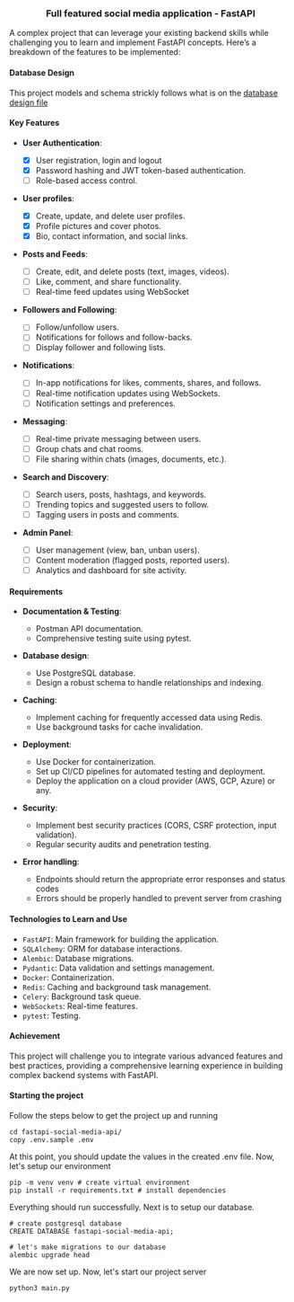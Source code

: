 <div align="center">
    <h3>Full featured social media application -  FastAPI</h3>
</div>

A complex project that can leverage your existing backend skills while challenging you to learn and implement FastAPI concepts. Here’s a breakdown of the features to be implemented:

#### Database Design

This project models and schema strickly follows what is on the [database design file](https://dbdiagram.io/d/full-featured-social-media-app-66a43a2d8b4bb5230e7b6ae7)

#### Key Features

- **User Authentication**:

  - [x] User registration, login and logout
  - [x] Password hashing and JWT token-based authentication.
  - [ ] Role-based access control.

- **User profiles**:

  - [x] Create, update, and delete user profiles.
  - [x] Profile pictures and cover photos.
  - [x] Bio, contact information, and social links.

- **Posts and Feeds**:

  - [ ] Create, edit, and delete posts (text, images, videos).
  - [ ] Like, comment, and share functionality.
  - [ ] Real-time feed updates using WebSocket

- **Followers and Following**:

  - [ ] Follow/unfollow users.
  - [ ] Notifications for follows and follow-backs.
  - [ ] Display follower and following lists.

- **Notifications**:

  - [ ] In-app notifications for likes, comments, shares, and follows.
  - [ ] Real-time notification updates using WebSockets.
  - [ ] Notification settings and preferences.

- **Messaging**:

  - [ ] Real-time private messaging between users.
  - [ ] Group chats and chat rooms.
  - [ ] File sharing within chats (images, documents, etc.).

- **Search and Discovery**:

  - [ ] Search users, posts, hashtags, and keywords.
  - [ ] Trending topics and suggested users to follow.
  - [ ] Tagging users in posts and comments.

- **Admin Panel**:

  - [ ] User management (view, ban, unban users).
  - [ ] Content moderation (flagged posts, reported users).
  - [ ] Analytics and dashboard for site activity.

#### Requirements

- **Documentation & Testing**:

  - Postman API documentation.
  - Comprehensive testing suite using pytest.

- **Database design**:

  - Use PostgreSQL database.
  - Design a robust schema to handle relationships and indexing.

- **Caching**:

  - Implement caching for frequently accessed data using Redis.
  - Use background tasks for cache invalidation.

- **Deployment**:

  - Use Docker for containerization.
  - Set up CI/CD pipelines for automated testing and deployment.
  - Deploy the application on a cloud provider (AWS, GCP, Azure) or any.

- **Security**:

  - Implement best security practices (CORS, CSRF protection, input validation).
  - Regular security audits and penetration testing.

- **Error handling**:
  - Endpoints should return the appropriate error responses and status codes
  - Errors should be properly handled to prevent server from crashing

#### Technologies to Learn and Use

- `FastAPI`: Main framework for building the application.
- `SQLAlchemy`: ORM for database interactions.
- `Alembic`: Database migrations.
- `Pydantic`: Data validation and settings management.
- `Docker`: Containerization.
- `Redis`: Caching and background task management.
- `Celery`: Background task queue.
- `WebSockets`: Real-time features.
- `pytest`: Testing.

#### Achievement

This project will challenge you to integrate various advanced features and best practices, providing a comprehensive learning experience in building complex backend systems with FastAPI.

#### Starting the project

Follow the steps below to get the project up and running

```shell
cd fastapi-social-media-api/
copy .env.sample .env
```

At this point, you should update the values in the created .env file. Now, let's setup our environment

```shell
pip -m venv venv # create virtual environment
pip install -r requirements.txt # install dependencies
```

Everything should run successfully. Next is to setup our database.

```shell
# create postgresql database
CREATE DATABASE fastapi-social-media-api;

# let's make migrations to our database
alembic upgrade head
```

We are now set up. Now, let's start our project server

```shell
python3 main.py
```
